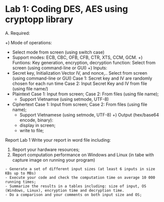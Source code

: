 # Lab 1: Coding DES, AES using cryptopp library
A. Required:

+) Mode of operations:
  - Select mode from screen (using switch case)
  - Support modes:  ECB, CBC, OFB, CFB, CTR, XTS, CCM, GCM.
+) Funtions: Key generation, encryption, decryption function:
   Select from screen (using command-line or GUI)
+) Inputs:
  - Secret key,  Initialization Vector IV, and nonce,..
  Select from screen (using command-line or GUI)
  Case 1: Secret key and IV are randomly chosen for each run time
  Case 2: Input Secret Key and IV from file (using file name/)
 - Plaintext
    Case 1: Input from screen;
    Case 2: From files (using file name);
    - Support Vietnamse (using setmode, UTF-8)
 - Ciphertext
    Case 1: Input from screen;
    Case 2: From files (using file name);
    - Support Vietnamese (using setmode, UTF-8)
+) Output (hex/base64 encode, binary):
   - display in screen;
   - write to file;

Report Lab 1
Write your report in word file including:
  1. Report your hardware resources;
  2. Report computation performance on Windows and Linux (in tabe with capture image on running your program)

    - Generate a set of different input sizes (at least 6 inputs in size KBs up to MBs)
    - Execute your code and check the computation time on average 10 000 running times;
    - Summarize the results in a tables including: size of input, OS (Windows, Linux), encryption time and decryption time.
    - Do a comparison and your comments on both input size and OS;
    

